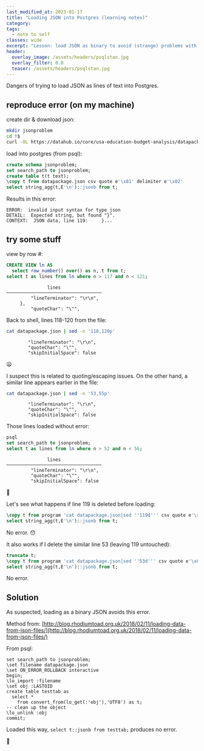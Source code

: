 ```yaml
---
last_modified_at: 2023-01-17
title: "Loading JSON into Postgres (learning notes)"
category:
tags:
  - note to self
classes: wide
excerpt: "Lesson: load JSON as binary to avoid (strange) problems with escaped characters"
header:
  overlay_image: /assets/headers/psqlstan.jpg
  overlay_filter: 0.8
  teaser: /assets/headers/psqlstan.jpg
---
```


Dangers of trying to load JSON as lines of text into Postgres.

## reproduce error (on my machine)

create dir & download json:

```zsh
mkdir jsonproblem
cd !$
curl -OL https://datahub.io/core/usa-education-budget-analysis/datapackage.json
```

load into postgres (from psql):

```sql
create schema jsonproblem;
set search_path to jsonproblem;
create table t(t text);
\copy t from datapackage.json csv quote e'\x01' delimiter e'\x02'
select string_agg(t,E'\n')::jsonb from t;
```

Results in this error:
```
ERROR:  invalid input syntax for type json
DETAIL:  Expected string, but found "}".
CONTEXT:  JSON data, line 119:     }...
```

## try some stuff

view by row #:

```sql
CREATE VIEW ln AS
  select row_number() over() as n, t from t;
select t as lines from ln where n > 117 and n < 121;
```
```
               lines
───────────────────────────────────
         "lineTerminator": "\r\n",
     },
         "quoteChar": "\"",
```

Back to shell, lines 118-120 from the file:

```zsh
cat datapackage.json | sed -n '118,120p'
```
```
        "lineTerminator": "\r\n",
        "quoteChar": "\"",
        "skipInitialSpace": false
```

😦

I suspect this is related to quoting/escaping issues. On the other hand, a similar line appears earlier in the file:

```zsh
cat datapackage.json | sed -n '53,55p'
```
```
        "lineTerminator": "\r\n",
        "quoteChar": "\"",
        "skipInitialSpace": false
```

Those lines loaded without error:

```sql
psql
set search_path to jsonproblem;
select t as lines from ln where n > 52 and n < 56;
```
```
               lines
───────────────────────────────────
         "lineTerminator": "\r\n",
         "quoteChar": "\"",
         "skipInitialSpace": false
```

🤔

Let's see what happens if line 119 is deleted before loading:

```sql
\copy t from program 'cat datapackage.json|sed ''119d''' csv quote e'\x01' delimiter e'\x02'
select string_agg(t,E'\n')::jsonb from t;
```

No error. 😯

It also works if I delete the similar line 53 (leaving 119 untouched):

```sql
truncate t;
\copy t from program 'cat datapackage.json|sed ''53d''' csv quote e'\x01' delimiter e'\x02'
select string_agg(t,E'\n')::jsonb from t;
```

No error.

## Solution

As suspected, loading as a binary JSON avoids this error.

Method from: [http://blog.rhodiumtoad.org.uk/2018/02/11/loading-data-from-json-files/](http://blog.rhodiumtoad.org.uk/2018/02/11/loading-data-from-json-files/)

From psql:

```
set search_path to jsonproblem;
\set filename datapackage.json
\set ON_ERROR_ROLLBACK interactive
begin;
\lo_import :filename
\set obj :LASTOID
create table testtab as
  select *
    from convert_from(lo_get(:'obj'),'UTF8') as t;
-- clean up the object
\lo_unlink :obj
commit;
```

Loaded this way, `select t::jsonb from testtab;` produces no error.

🥹
